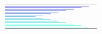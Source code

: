 <?xml version="1.0" encoding="UTF-8"?>
<svg xmlns:svg="http://www.w3.org/2000/svg" xmlns="http://www.w3.org/2000/svg" version="1.0" width="360" height="120">
  <g fill="none">
    <path stroke="#CFCFCF" d="M20 020 l300 0" />
    <path stroke="#0000CF" d="M20 025 l275 0" />
    <path stroke="#000CCF" d="M20 030 l250 0" />
    <path stroke="#000FCF" d="M20 035 l225 0" />
    <path stroke="#0030CF" d="M20 040 l200 0" />
    <path stroke="#003CCF" d="M20 045 l175 0" />
    <path stroke="#003FCF" d="M20 050 l150 0" />
    <path stroke="#0080CF" d="M20 055 l125 0" />
    <path stroke="#008CCF" d="M20 060 l100 0" />
    <path stroke="#008FCF" d="M20 065 l125 0" />
    <path stroke="#00C0CF" d="M20 070 l150 0" />
    <path stroke="#00CCCF" d="M20 075 l175 0" />
    <path stroke="#00CFCF" d="M20 080 l200 0" />
    <path stroke="#00F0CF" d="M20 085 l225 0" />
    <path stroke="#00FCCF" d="M20 090 l250 0" />
    <path stroke="#00FFCF" d="M20 095 l275 0" />
    <path stroke="#303030" d="M20 100 l300 0" />
  </g>
</svg>
